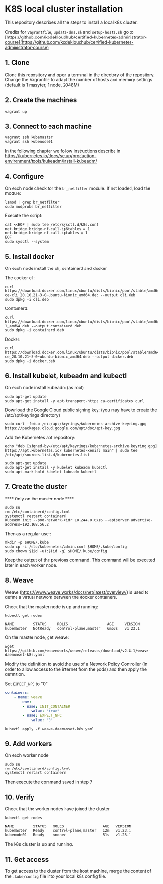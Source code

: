 # K8S local cluster installation

This repository describes all the steps to install a local k8s cluster.

Credits for `Vagrantfile`, `update-dns.sh` and `setup-hosts.sh` go to [https://github.com/kodekloudhub/certified-kubernetes-administrator-course](https://github.com/kodekloudhub/certified-kubernetes-administrator-course).


## 1. Clone

Clone this repository and open a terminal in the directory of the repository.   
Change the Vagranfile to adapt the number of hosts and memory settings (default is 1 masyter, 1 node, 2048M)

## 2.  Create the machines

```
vagrant up
```

## 3.  Connect to each machine

```
vagrant ssh kubemaster
vagrant ssh kubenode01
```

In the following chapter we follow instructions describe in https://kubernetes.io/docs/setup/production-environment/tools/kubeadm/install-kubeadm/


## 4.  Configure

On each node check for the `br_netfilter` module. If not loaded, load the module:
```
lsmod | grep br_netfilter
sudo modprobe br_netfilter
```
Execute the script:
```
cat <<EOF | sudo tee /etc/sysctl.d/k8s.conf
net.bridge.bridge-nf-call-ip6tables = 1
net.bridge.bridge-nf-call-iptables = 1
EOF
sudo sysctl --system
```

## 5.  Install docker 

On each node install the cli, containerd and docker

The docker cli:
```
curl https://download.docker.com/linux/ubuntu/dists/bionic/pool/stable/amd64/docker-ce-cli_20.10.21~3-0~ubuntu-bionic_amd64.deb --output cli.deb
sudo dpkg -i cli.deb
```

Containerd:
```
curl https://download.docker.com/linux/ubuntu/dists/bionic/pool/stable/amd64/containerd.io_1.6.9-1_amd64.deb --output containerd.deb
sudo dpkg -i containerd.deb
```

Docker:
```
curl https://download.docker.com/linux/ubuntu/dists/bionic/pool/stable/amd64/docker-ce_20.10.21~3-0~ubuntu-bionic_amd64.deb --output docker.deb
sudo dpkg -i docker.deb 
```

## 6. Install kubelet, kubeadm and kubectl

On each node install kubeadm (as root)
```
sudo apt-get update
sudo apt-get install -y apt-transport-https ca-certificates curl
```

Download the Google Cloud public signing key: (you may have to create the /etc/apt/keyrings directory)
```
sudo curl -fsSLo /etc/apt/keyrings/kubernetes-archive-keyring.gpg https://packages.cloud.google.com/apt/doc/apt-key.gpg
```

Add the Kubernetes apt repository:
```
echo "deb [signed-by=/etc/apt/keyrings/kubernetes-archive-keyring.gpg] https://apt.kubernetes.io/ kubernetes-xenial main" | sudo tee /etc/apt/sources.list.d/kubernetes.list
```

```
sudo apt-get update
sudo apt-get install -y kubelet kubeadm kubectl
sudo apt-mark hold kubelet kubeadm kubectl
```

## 7.  Create the cluster

**** Only on the master node ****

```
sudo su
rm /etc/containerd/config.toml
systemctl restart containerd
kubeadm init --pod-network-cidr 10.244.0.0/16 --apiserver-advertise-address=192.168.56.2
```

Then as a regular user:
```
mkdir -p $HOME/.kube
sudo cp -i /etc/kubernetes/admin.conf $HOME/.kube/config
sudo chown $(id -u):$(id -g) $HOME/.kube/config
```

Keep the output of the previous command. This command will be executed later in each worker node.

## 8.  Weave

Weave (https://www.weave.works/docs/net/latest/overview/) is used to define a virtual network between the docker containers.

Check that the master node is up and running:
```
kubectl get nodes

NAME         STATUS     ROLES                  AGE     VERSION
kubemaster   NotReady   control-plane,master   6m53s   v1.23.1
```

On the master node, get weave:

```
wget https://github.com/weaveworks/weave/releases/download/v2.8.1/weave-daemonset-k8s.yaml
```

Modify the definition to avoid the use of a Network Policy Controller (in order to allow access to the internet from the pods) and then apply the definition.  

Set `EXPECT_NPC` to "0"

```yaml
containers:
    - name: weave
        env:
        - name: INIT_CONTAINER
            value: "true"
        - name: EXPECT_NPC
            value: "0"
```

```
kubectl apply -f weave-daemonset-k8s.yaml
```

## 9.  Add workers

On each worker node:
```
sudo su
rm /etc/containerd/config.toml
systemctl restart containerd
```

Then execute the command saved in step 7

## 10. Verify

Check that the worker nodes have joined the cluster
```
kubectl get nodes

NAME         STATUS   ROLES                  AGE   VERSION
kubemaster   Ready    control-plane,master   12m   v1.23.1
kubenode01   Ready    <none>                 51s   v1.23.1
```

The k8s cluster is up and running.

## 11. Get access

To get access to the cluster from the host machine, merge the content of the `.kube/config` file into your local k8s config file.


